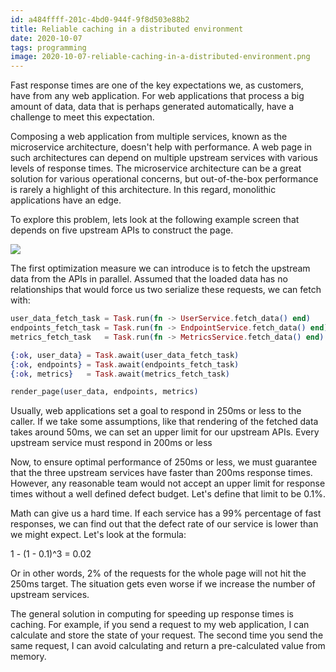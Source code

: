 ```yaml
---
id: a484ffff-201c-4bd0-944f-9f8d503e88b2
title: Reliable caching in a distributed environment
date: 2020-10-07
tags: programming
image: 2020-10-07-reliable-caching-in-a-distributed-environment.png
---
```


Fast response times are one of the key expectations we, as customers, have from
any web application. For web applications that process a big amount of data,
data that is perhaps generated automatically, have a challenge to meet this
expectation.

Composing a web application from multiple services, known as the microservice
architecture, doesn't help with performance. A web page in such architectures
can depend on multiple upstream services with various levels of response times.
The microservice architecture can be a great solution for various operational
concerns, but out-of-the-box performance is rarely a highlight of this
architecture. In this regard, monolithic applications have an edge.

To explore this problem, lets look at the following example screen that depends
on five upstream APIs to construct the page.

![](/images/distributed-caching-example-001.png)

The first optimization measure we can introduce is to fetch the upstream data
from the APIs in parallel. Assumed that the loaded data has no relationships
that would force us two serialize these requests, we can fetch with:

``` elixir
user_data_fetch_task = Task.run(fn -> UserService.fetch_data() end)
endpoints_fetch_task = Task.run(fn -> EndpointService.fetch_data() end)
metrics_fetch_task   = Task.run(fn -> MetricsService.fetch_data() end)

{:ok, user_data} = Task.await(user_data_fetch_task)
{:ok, endpoints} = Task.await(endpoints_fetch_task)
{:ok, metrics}   = Task.await(metrics_fetch_task)

render_page(user_data, endpoints, metrics)
```

Usually, web applications set a goal to respond in 250ms or less to the caller.
If we take some assumptions, like that rendering of the fetched data takes
around 50ms, we can set an upper limit for our upstream APIs. Every upstream
service must respond in 200ms or less

Now, to ensure optimal performance of 250ms or less, we must guarantee that the
three upstream services have faster than 200ms response times. However, any
reasonable team would not accept an upper limit for response times without a
well defined defect budget. Let's define that limit to be 0.1%.

Math can give us a hard time. If each service has a 99% percentage of fast
responses, we can find out that the defect rate of our service is lower than we
might expect. Let's look at the formula:

1 - (1 - 0.1)^3 = 0.02

Or in other words, 2% of the requests for the whole page will not hit the 250ms
target. The situation gets even worse if we increase the number of upstream
services.


The general solution in computing for speeding up response times is caching.
For example, if you send a request to my web application, I can calculate and
store the state of your request. The second time you send the same request, I
can avoid calculating and return a pre-calculated value from memory.
